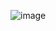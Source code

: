 ![image](https://user-images.githubusercontent.com/85404089/224105089-89a7898a-351b-4648-9a30-14e51f60da5c.png)
